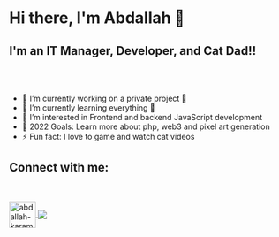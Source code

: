 # Hi there, I'm Abdallah 👋

## I'm an IT Manager, Developer, and Cat Dad!!

<br/>
<br/>

- 🔭 I’m currently working on a private project 🤫
- 🌱 I’m currently learning everything 🤣
- 👀 I’m interested in Frontend and backend JavaScript development
- 🥅 2022 Goals: Learn more about php, web3 and pixel art generation
- ⚡ Fun fact: I love to game and watch cat videos

## Connect with me:

<br/>

<p align="left">
  <a href="https://linkedin.com/in/abdallah-karam-72a029160" target="_blank"
    >
    <img
      align="center"
      src="https://raw.githubusercontent.com/rahuldkjain/github-profile-readme-generator/master/src/images/icons/Social/linked-in-alt.svg"
      alt="abdallah-karam-72a029160"
      height="48"
      width="48" />
</a>
  <a href="https://abdallahkaram.com" target="_blank" rel="noreferrer">
    <img
      align="center"
      src="https://img.icons8.com/fluency/48/000000/domain.png"   
    />
  </a>
</p>



<br />
<br />



[website]: https://abdallahkaram.com
[linkedin]: https://www.linkedin.com/in/abdallah-karam-72a029160/
